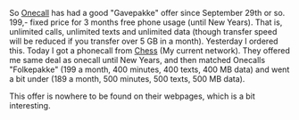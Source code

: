 <p>So <a href="http://www.onecall.no">Onecall</a> has had a good "Gavepakke" offer since September 29th or so. 199,- fixed price for 3 months free phone usage (until New Years). That is, unlimited calls, unlimited texts and unlimited data (though transfer speed will be reduced if you transfer over 5 GB in a month). Yesterday I ordered this. Today I got a phonecall from <a href="http://www.chess.no">Chess</a> (My current network). They offered me same deal as onecall until New Years, and then matched Onecalls "Folkepakke" (199 a month, 400 minutes, 400 texts, 400 MB data) and went a bit under (189 a month, 500 minutes, 500 texts, 500 MB data).</p>
<p>This offer is nowhere to be found on their webpages, which is a bit interesting.</p>

